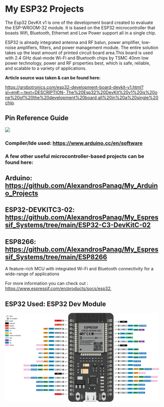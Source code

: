 # My ESP32 Projects



The Esp32 DevKit v1 is one of the development board created to evaluate the ESP-WROOM-32 module. It is based on the ESP32 microcontroller that boasts Wifi, Bluetooth, Ethernet and Low Power support all in a single chip.

ESP32 is already integrated antenna and RF balun, power amplifier, low-noise amplifiers, filters, and power management module. The entire solution takes up the least amount of printed circuit board area.This board is used with 2.4 GHz dual-mode Wi-Fi and Bluetooth chips by TSMC 40nm low power technology, power and RF properties best, which is safe, reliable, and scalable to a variety of applications.


<b> Article source was taken & can be found here:  </b>

https://grobotronics.com/esp32-development-board-devkit-v1.html?sl=en#:~:text=DESCRIPTION-,The%20Esp32%20DevKit%20v1%20is%20one%20of%20the%20development%20board,all%20in%20a%20single%20chip.


## Pin Reference Guide


![](https://grobotronics.com/images/companies/1/71kEWzr29bL._AC_SL1001_.jpg?1652689656048)


### Compiler/Ide used: https://www.arduino.cc/en/software


### A few other useful microcontroller-based projects can be found here:


## Arduino: https://github.com/AlexandrosPanag/My_Arduino_Projects


## ESP32-DEVKITC3-02: https://github.com/AlexandrosPanag/My_Espressif_Systems/tree/main/ESP32-C3-DevKitC-02


## ESP8266: https://github.com/AlexandrosPanag/My_Espressif_Systems/tree/main/ESP8266


A feature-rich MCU with integrated Wi-Fi and
Bluetooth connectivity for a wide-range
of applications

For more information you can check out : https://www.espressif.com/en/products/socs/esp32,



## ESP32 Used: ESP32 Dev Module 

![](https://raw.githubusercontent.com/AlexandrosPanag/My_ESP32_Projects/main/ESP32-Pins.png)
